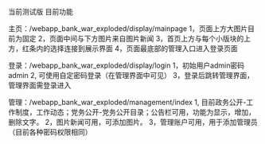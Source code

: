 当前测试版
目前功能

主页：/webapp_bank_war_exploded/display/mainpage
1，页面上方大图片目前为固定
2，页面中间与下方图片来自图片新闻
3，首页上方与每个小版块的上方，红条内的选择连接到展示界面
4，页面最底部的管理入口进入登录页面

登录：/webapp_bank_war_exploded/display/login
1，初始用户admin密码admin
2, 可使用自定密码登录（在管理界面中可见）
3，登录后跳转管理界面，管理界面需登录进入

管理：/webapp_bank_war_exploded/management/index
1, 目前政务公开-工作制度，工作动态；党务公开-党务公开目录；公告栏可用，功能为显示，增加，删除文字。
2，图片新闻可用，可添加图片。
3，管理账户可用，用于添加管理员（目前各种密码权限相同）
